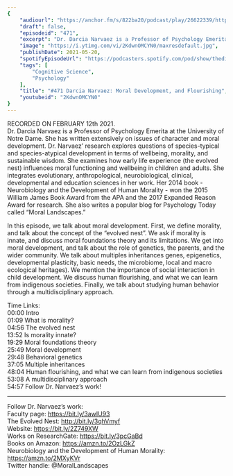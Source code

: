 ```yaml
---
{
	"audiourl": "https://anchor.fm/s/822ba20/podcast/play/26622339/https%3A%2F%2Fd3ctxlq1ktw2nl.cloudfront.net%2Fstaging%2F2021-1-12%2Ffbb59633-e22f-541a-47ee-91cf5a499597.m4a",
	"draft": false,
	"episodeid": "471",
	"excerpt": "Dr. Darcia Narvaez is a Professor of Psychology Emerita at the University of Notre Dame. She has written extensively on issues of character and moral development. Dr. Narvaez’ research explores questions of species-typical and species-atypical development in terms of wellbeing, morality, and sustainable wisdom. She examines how early life experience (the evolved nest) influences moral functioning and wellbeing in children and adults. She integrates evolutionary, anthropological, neurobiological, clinical, developmental and education sciences in her work. Her 2014 book - Neurobiology and the Development of Human Morality - won the 2015 William James Book Award from the APA and the 2017 Expanded Reason Award for research. She also writes a popular blog for Psychology Today called “Moral Landscapes.”",
	"image": "https://i.ytimg.com/vi/2KdwnOMCYN0/maxresdefault.jpg",
	"publishDate": 2021-05-20,
	"spotifyEpisodeUrl": "https://podcasters.spotify.com/pod/show/thedissenter/episodes/471-Darcia-Narvaez-Moral-Development--and-Flourishing-eqauu3",
	"tags": [
		"Cognitive Science",
		"Psychology"
	],
	"title": "#471 Darcia Narvaez: Moral Development, and Flourishing",
	"youtubeid": "2KdwnOMCYN0"
}
---
```

RECORDED ON FEBRUARY 12th 2021.  
Dr. Darcia Narvaez is a Professor of Psychology Emerita at the University of Notre Dame. She has written extensively on issues of character and moral development. Dr. Narvaez’ research explores questions of species-typical and species-atypical development in terms of wellbeing, morality, and sustainable wisdom. She examines how early life experience (the evolved nest) influences moral functioning and wellbeing in children and adults. She integrates evolutionary, anthropological, neurobiological, clinical, developmental and education sciences in her work. Her 2014 book - Neurobiology and the Development of Human Morality - won the 2015 William James Book Award from the APA and the 2017 Expanded Reason Award for research. She also writes a popular blog for Psychology Today called “Moral Landscapes.”

In this episode, we talk about moral development. First, we define morality, and talk about the concept of the “evolved nest”. We ask if morality is innate, and discuss moral foundations theory and its limitations. We get into moral development, and talk about the role of genetics, the parents, and the wider community. We talk about multiples inheritances genes, epigenetics, developmental plasticity, basic needs, the microbiome, local and macro ecological heritages). We mention the importance of social interaction in child development. We discuss human flourishing, and what we can learn from indigenous societies. Finally, we talk about studying human behavior through a multidisciplinary approach.

Time Links:  
<time>00:00</time> Intro  
<time>01:09</time> What is morality?  
<time>04:56</time> The evolved nest  
<time>13:52</time> Is morality innate?  
<time>19:29</time> Moral foundations theory  
<time>25:49</time> Moral development  
<time>29:48</time> Behavioral genetics   
<time>37:05</time> Multiple inheritances  
<time>48:04</time> Human flourishing, and what we can learn from indigenous societies  
<time>53:08</time> A multidisciplinary approach  
<time>54:57</time> Follow Dr. Narvaez’s work!

---

Follow Dr. Narvaez’s work:  
Faculty page: https://bit.ly/3awIU93  
The Evolved Nest: http://bit.ly/3qhVmyf  
Website: https://bit.ly/2Z749XW  
Works on ResearchGate: https://bit.ly/3pcGaBd  
Books on Amazon: https://amzn.to/2OzLGkZ  
Neurobiology and the Development of Human Morality: https://amzn.to/2MXyKVr  
Twitter handle: @MoralLandscapes
